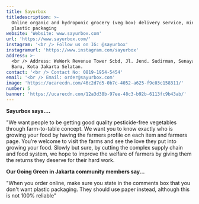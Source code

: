 ```yaml
---
title: Sayurbox
titledescription: >-
  Online organic and hydroponic grocery (veg box) delivery service, minimal
  plastic packaging
website: 'Website: www.sayurbox.com'
url: 'https://www.sayurbox.com/'
instagram: '<br /> Follow us on IG: @sayurbox'
instagramurl: 'https://www.instagram.com/sayurbox'
address: >-
  <br /> Address: WeWork Revenue Tower Scbd, Jl. Jend. Sudirman, Senayan, Kby.
  Baru, Kota Jakarta Selatan.
contact: '<br /> Contact No: 0819-1954-5454'
email: '<br /> Email: order@sayurbox.com'
image: 'https://ucarecdn.com/46c2d7d5-0b7c-4052-a625-f9c03c158311/'
number: 5
banner: 'https://ucarecdn.com/12a3d38b-97ee-48c3-b92b-6113fc9b43ab/'
---
```

**Sayurbox says....**

"We want people to be getting good quality pesticide-free vegetables through farm-to-table concept. We want you to know exactly who is growing your food by having the farmers profile on each item and farmers page. You’re welcome to visit the farms and see the love they put into growing your food. Slowly but sure, by cutting the complex supply chain and food system, we hope to improve the welfare of farmers by giving them the returns they deserve for their hard work.

**Our Going Green in Jakarta community members say...**

"When you order online, make sure you state in the comments box that you don't want plastic packaging. They should use paper instead, although this is not 100% reliable"
